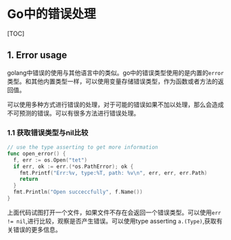# Go中的错误处理

[TOC]

## 1. Error usage

golang中错误的使用与其他语言中的类似。go中的错误类型使用的是内置的`error`类型。和其他内置类型一样，可以使用变量存储错误类型，作为函数或者方法的返回值。

可以使用多种方式进行错误的处理，对于可能的错误如果不加以处理，那么会造成不可预测的错误。可以有很多方法进行错误处理。

### 1.1 获取错误类型与nil比较

```go
// use the type asserting to get more information
func open_error() {
  f, err := os.Open("tet")
  if err, ok := err.(*os.PathError); ok {
    fmt.Printf("Err:%v, type:%T, path: %v\n", err, err, err.Path)
    return
  }
  fmt.Println("Open succeccfully", f.Name())
}
```

上面代码试图打开一个文件，如果文件不存在会返回一个错误类型。可以使用`err != nil`,进行比较，观察是否产生错误。可以使用type asserting `a.(Type)`,获取有关错误的更多信息。